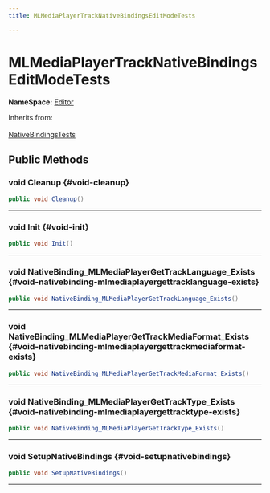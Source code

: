 ```yaml
---
title: MLMediaPlayerTrackNativeBindingsEditModeTests

---
```


# MLMediaPlayerTrackNativeBindingsEditModeTests



**NameSpace:** 
[Editor](/versioned_docs/version-22-Mar-2023/unity-api/api/Tests.Editor/Tests.Editor.md) 





Inherits from: <br></br>[NativeBindingsTests](/versioned_docs/version-22-Mar-2023/unity-api/api/Classes/NativeBindingsTests.md)




## Public Methods

### void Cleanup {#void-cleanup}

```csharp
public void Cleanup()
```






-----------

### void Init {#void-init}

```csharp
public void Init()
```






-----------

### void NativeBinding_MLMediaPlayerGetTrackLanguage_Exists {#void-nativebinding-mlmediaplayergettracklanguage-exists}

```csharp
public void NativeBinding_MLMediaPlayerGetTrackLanguage_Exists()
```






-----------

### void NativeBinding_MLMediaPlayerGetTrackMediaFormat_Exists {#void-nativebinding-mlmediaplayergettrackmediaformat-exists}

```csharp
public void NativeBinding_MLMediaPlayerGetTrackMediaFormat_Exists()
```






-----------

### void NativeBinding_MLMediaPlayerGetTrackType_Exists {#void-nativebinding-mlmediaplayergettracktype-exists}

```csharp
public void NativeBinding_MLMediaPlayerGetTrackType_Exists()
```






-----------

### void SetupNativeBindings {#void-setupnativebindings}

```csharp
public void SetupNativeBindings()
```






-----------


